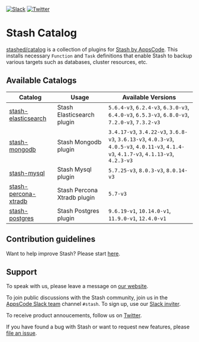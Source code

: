 <!---
Generated by render-gotpl. DO NOT EDIT.
-->
[![Slack](https://slack.appscode.com/badge.svg)](https://slack.appscode.com)
[![Twitter](https://img.shields.io/twitter/follow/kubestash.svg?style=social&logo=twitter&label=Follow)](https://twitter.com/intent/follow?screen_name=KubeStash)

# Stash Catalog

[stashed/catalog](https://github.com/stashed/catalog) is a collection of plugins for [Stash by AppsCode](https://appscode.com/products/stash/). This installs necessary `Function` and `Task` definitions that enable Stash to backup various targets such as databases, cluster resources, etc.

## Available Catalogs

| Catalog                                                         | Usage                       | Available Versions                                                                                                                        |
| --------------------------------------------------------------- | --------------------------- | ------------------------------------------------------------------------------------------------------ |
| [stash-elasticsearch](https://github.com/stashed/elasticsearch) | Stash Elasticsearch plugin | `5.6.4-v3`, `6.2.4-v3`, `6.3.0-v3`, `6.4.0-v3`, `6.5.3-v3`, `6.8.0-v3`, `7.2.0-v3`, `7.3.2-v3` |
| [stash-mongodb](https://github.com/stashed/mongodb) | Stash Mongodb plugin | `3.4.17-v3`, `3.4.22-v3`, `3.6.8-v3`, `3.6.13-v3`, `4.0.3-v3`, `4.0.5-v3`, `4.0.11-v3`, `4.1.4-v3`, `4.1.7-v3`, `4.1.13-v3`, `4.2.3-v3` |
| [stash-mysql](https://github.com/stashed/mysql) | Stash Mysql plugin | `5.7.25-v3`, `8.0.3-v3`, `8.0.14-v3` |
| [stash-percona-xtradb](https://github.com/stashed/percona-xtradb) | Stash Percona Xtradb plugin | `5.7-v3` |
| [stash-postgres](https://github.com/stashed/postgres) | Stash Postgres plugin | `9.6.19-v1`, `10.14.0-v1`, `11.9.0-v1`, `12.4.0-v1` |

## Contribution guidelines

Want to help improve Stash? Please start [here](https://stash.run/docs/latest/welcome/contributing).

## Support

To speak with us, please leave a message on [our website](https://appscode.com/contact/).

To join public discussions with the Stash community, join us in the [AppsCode Slack team](https://appscode.slack.com/messages/C8NCX6N23/details/) channel `#stash`. To sign up, use our [Slack inviter](https://slack.appscode.com/).

To receive product annoucements, follow us on [Twitter](https://twitter.com/KubeStash).

If you have found a bug with Stash or want to request new features, please [file an issue](https://github.com/stashed/project/issues/new).
